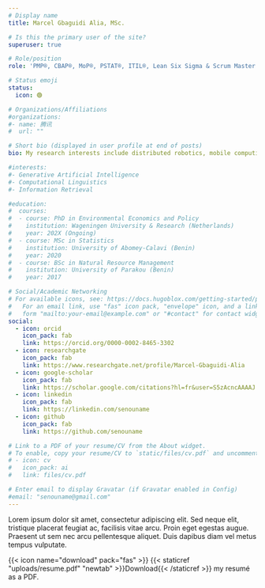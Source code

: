```yaml
---
# Display name
title: Marcel Gbaguidi Alia, MSc.

# Is this the primary user of the site?
superuser: true

# Role/position
role: 'PMP®, CBAP®, MoP®, PSTAT®, ITIL®, Lean Six Sigma & Scrum Master'

# Status emoji
status:
  icon: 🟢

# Organizations/Affiliations
#organizations:
#- name: 腾讯
#  url: ""

# Short bio (displayed in user profile at end of posts)
bio: My research interests include distributed robotics, mobile computing and programmable matter.

#interests:
#- Generative Artificial Intelligence
#- Computational Linguistics
#- Information Retrieval

#education:
#  courses:
#  - course: PhD in Environmental Economics and Policy
#    institution: Wageningen University & Research (Netherlands)
#    year: 202X (Ongoing)
#  - course: MSc in Statistics
#    institution: University of Abomey-Calavi (Benin)
#    year: 2020
#  - course: BSc in Natural Resource Management
#    institution: University of Parakou (Benin)
#    year: 2017

# Social/Academic Networking
# For available icons, see: https://docs.hugoblox.com/getting-started/page-builder/#icons
#   For an email link, use "fas" icon pack, "envelope" icon, and a link in the
#   form "mailto:your-email@example.com" or "#contact" for contact widget.
social:
  - icon: orcid
    icon_pack: fab
    link: https://orcid.org/0000-0002-8465-3302
  - icon: researchgate
    icon_pack: fab
    link: https://www.researchgate.net/profile/Marcel-Gbaguidi-Alia
  - icon: google-scholar
    icon_pack: fab
    link: https://scholar.google.com/citations?hl=fr&user=S5zAcncAAAAJ
  - icon: linkedin
    icon_pack: fab
    link: https://linkedin.com/senouname
  - icon: github
    icon_pack: fab
    link: https://github.com/senouname

# Link to a PDF of your resume/CV from the About widget.
# To enable, copy your resume/CV to `static/files/cv.pdf` and uncomment the lines below.
# - icon: cv
#   icon_pack: ai
#   link: files/cv.pdf

# Enter email to display Gravatar (if Gravatar enabled in Config)
#email: "senouname@gmail.com"
---
```


Lorem ipsum dolor sit amet, consectetur adipiscing elit. Sed neque elit, tristique placerat feugiat ac, facilisis vitae arcu. Proin eget egestas augue. Praesent ut sem nec arcu pellentesque aliquet. Duis dapibus diam vel metus tempus vulputate.

{{< icon name="download" pack="fas" >}} {{< staticref "uploads/resume.pdf" "newtab" >}}Download{{< /staticref >}} my resumé as a PDF.

